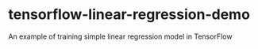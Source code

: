 # tensorflow-linear-regression-demo
An example of training simple linear regression model in TensorFlow
